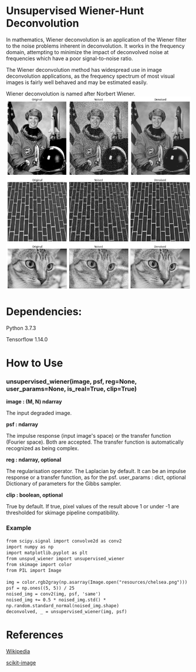 # Unsupervised Wiener-Hunt Deconvolution

In mathematics, Wiener deconvolution is an application of the Wiener filter to the noise problems inherent in deconvolution. It works in the frequency domain, attempting to minimize the impact of deconvolved noise at frequencies which have a poor signal-to-noise ratio.

The Wiener deconvolution method has widespread use in image deconvolution applications, as the frequency spectrum of most visual images is fairly well behaved and may be estimated easily.

Wiener deconvolution is named after Norbert Wiener.
![](resources/astronaut_result.png)
![](resources/brick_result.png)
![](resources/chelsea_result.png)

# Dependencies:
Python 3.7.3

Tensorflow 1.14.0


# How to Use
### unsupervised_wiener(image, psf, reg=None, user_params=None, is_real=True, clip=True)

**image : (M, N) ndarray**

The input degraded image.

**psf : ndarray**

The impulse response (input image's space) or the transfer function (Fourier space). Both are accepted. The transfer function is automatically recognized as being complex.

**reg : ndarray, optional**

The regularisation operator. The Laplacian by default. It can be an impulse response or a transfer function, as for the psf. user_params : dict, optional Dictionary of parameters for the Gibbs sampler.

**clip : boolean, optional**

True by default. If true, pixel values of the result above 1 or under -1 are thresholded for skimage pipeline compatibility.

### Example
```
from scipy.signal import convolve2d as conv2
import numpy as np
import matplotlib.pyplot as plt
from unspvd_wiener import unsupervised_wiener
from skimage import color
from PIL import Image

img = color.rgb2gray(np.asarray(Image.open("resources/chelsea.png")))
psf = np.ones((5, 5)) / 25
noised_img = conv2(img, psf, 'same')
noised_img += 0.5 * noised_img.std() * np.random.standard_normal(noised_img.shape)
deconvolved, _ = unsupervised_wiener(img, psf)
```
# References
[Wikipedia](https://en.wikipedia.org/wiki/Wiener_deconvolution)

[scikit-image](https://scikit-image.org/docs/dev/api/skimage.restoration.html#skimage.restoration.unsupervised_wiener)
